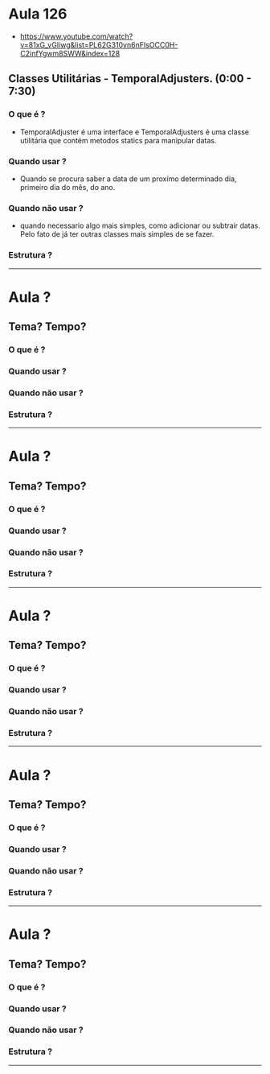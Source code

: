 
# Aula 126
 - https://www.youtube.com/watch?v=81xG_vGIiwg&list=PL62G310vn6nFIsOCC0H-C2infYgwm8SWW&index=128

## Classes Utilitárias - TemporalAdjusters. (0:00 - 7:30)

### O que é ?
 - TemporalAdjuster é uma interface e TemporalAdjusters é uma classe utilitária que contém metodos statics para manipular datas.
### Quando usar ?
 - Quando se procura saber a data de um proxímo determinado dia, primeiro dia do mês, do ano.
### Quando não usar ?
 - quando necessario algo mais simples, como adicionar ou subtrair datas. Pelo fato de já ter outras classes mais simples de se fazer.
### Estrutura ?

---
# Aula ?
## Tema? Tempo?
### O que é ?
### Quando usar ?
### Quando não usar ?
### Estrutura ?

---

# Aula ?
## Tema? Tempo?
### O que é ?
### Quando usar ?
### Quando não usar ?
### Estrutura ?

---

# Aula ?
## Tema? Tempo?
### O que é ?
### Quando usar ?
### Quando não usar ?
### Estrutura ?

---

# Aula ?
## Tema? Tempo?
### O que é ?
### Quando usar ?
### Quando não usar ?
### Estrutura ?

---

# Aula ?
## Tema? Tempo?
### O que é ?
### Quando usar ?
### Quando não usar ?
### Estrutura ?

---